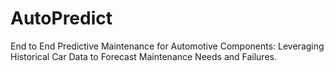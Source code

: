 # AutoPredict
End to End Predictive Maintenance for Automotive Components: Leveraging Historical Car Data to Forecast Maintenance Needs and Failures.
